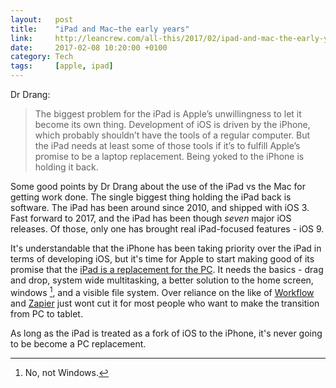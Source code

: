 ```yaml
---
layout:   post
title:    "iPad and Mac—the early years"
link:     http://leancrew.com/all-this/2017/02/ipad-and-mac-the-early-years/
date:     2017-02-08 10:20:00 +0100
category: Tech
tags:     [apple, ipad]
---
```


Dr Drang:

> The biggest problem for the iPad is Apple’s unwillingness to let it become its own thing. Development of iOS is driven by the iPhone, which probably shouldn’t have the tools of a regular computer. But the iPad needs at least some of those tools if it’s to fulfill Apple’s promise to be a laptop replacement. Being yoked to the iPhone is holding it back.

Some good points by Dr Drang about the use of the iPad vs the Mac for getting work done. The single biggest thing holding the iPad back is software. The iPad has been around since 2010, and shipped with iOS 3. Fast forward to 2017, and the iPad has been though *seven* major iOS releases. Of those, only one has brought real iPad-focused features - iOS 9. 

It's understandable that the iPhone has been taking priority over the iPad in terms of developing iOS, but it's time for Apple to start making good of its promise that the [iPad is a replacement for the PC][ipc]. It needs the basics - drag and drop, system wide multitasking, a better solution to the home screen, windows [^1], and a visible file system. Over reliance on the like of [Workflow][wkf] and [Zapier][zap] just wont cut it for most people who want to make the transition from PC to tablet.

As long as the iPad is treated as a fork of iOS to the iPhone, it's never going to be become a PC replacement.

[^1]: No, not Windows.

[ipc]:https://www.youtube.com/watch?v=1zPYW6Ipgok
[wkf]:https://workflow.is/
[zap]:https://zapier.com/zapbook/iphone/
